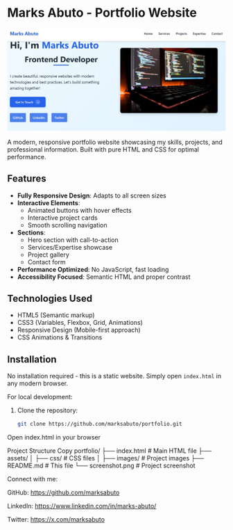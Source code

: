 # Marks Abuto - Portfolio Website

![Portfolio Screenshot](assets/images/portfolio.jpg) 

A modern, responsive portfolio website showcasing my skills, projects, and professional information. Built with pure HTML and CSS for optimal performance.

## Features

- **Fully Responsive Design**: Adapts to all screen sizes
- **Interactive Elements**:
  - Animated buttons with hover effects
  - Interactive project cards
  - Smooth scrolling navigation
- **Sections**:
  - Hero section with call-to-action
  - Services/Expertise showcase
  - Project gallery
  - Contact form
- **Performance Optimized**: No JavaScript, fast loading
- **Accessibility Focused**: Semantic HTML and proper contrast

## Technologies Used

- HTML5 (Semantic markup)
- CSS3 (Variables, Flexbox, Grid, Animations)
- Responsive Design (Mobile-first approach)
- CSS Animations & Transitions

## Installation

No installation required - this is a static website. Simply open `index.html` in any modern browser.

For local development:

1. Clone the repository:
   ```bash
   git clone https://github.com/marksabuto/portfolio.git

Open index.html in your browser

Project Structure
Copy
portfolio/
├── index.html          # Main HTML file
├── assets/
│   ├── css/            # CSS files
│   ├── images/         # Project images
├── README.md           # This file
└── screenshot.png      # Project screenshot


Connect with me:

GitHub: https://github.com/marksabuto

LinkedIn: https://www.linkedin.com/in/marks-abuto/

Twitter: https://x.com/marksabuto

